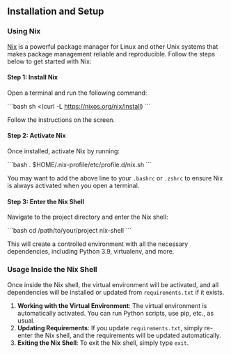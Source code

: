 ## Installation and Setup

### Using Nix

[Nix](https://nixos.org/) is a powerful package manager for Linux and other Unix systems that makes package management reliable and reproducible. Follow the steps below to get started with Nix:

#### Step 1: Install Nix

Open a terminal and run the following command:

\```bash
sh <(curl -L https://nixos.org/nix/install)
\```

Follow the instructions on the screen.

#### Step 2: Activate Nix

Once installed, activate Nix by running:

\```bash
. $HOME/.nix-profile/etc/profile.d/nix.sh
\```

You may want to add the above line to your `.bashrc` or `.zshrc` to ensure Nix is always activated when you open a terminal.

#### Step 3: Enter the Nix Shell

Navigate to the project directory and enter the Nix shell:

\```bash
cd /path/to/your/project
nix-shell
\```

This will create a controlled environment with all the necessary dependencies, including Python 3.9, virtualenv, and more.

### Usage Inside the Nix Shell

Once inside the Nix shell, the virtual environment will be activated, and all dependencies will be installed or updated from `requirements.txt` if it exists.

1. **Working with the Virtual Environment**: The virtual environment is automatically activated. You can run Python scripts, use pip, etc., as usual.
2. **Updating Requirements**: If you update `requirements.txt`, simply re-enter the Nix shell, and the requirements will be updated automatically.
3. **Exiting the Nix Shell**: To exit the Nix shell, simply type `exit`.



